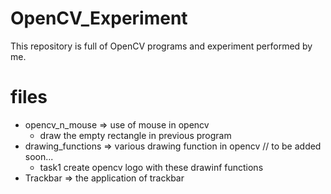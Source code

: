# OpenCV_Experiment
This repository is full of OpenCV programs and experiment performed by me.

# files
- opencv_n_mouse => use of mouse in opencv
	- draw the empty rectangle in previous program
- drawing_functions => various drawing function in opencv // to be added soon...
	- task1 create opencv logo with these drawinf functions
- Trackbar => the application of trackbar

